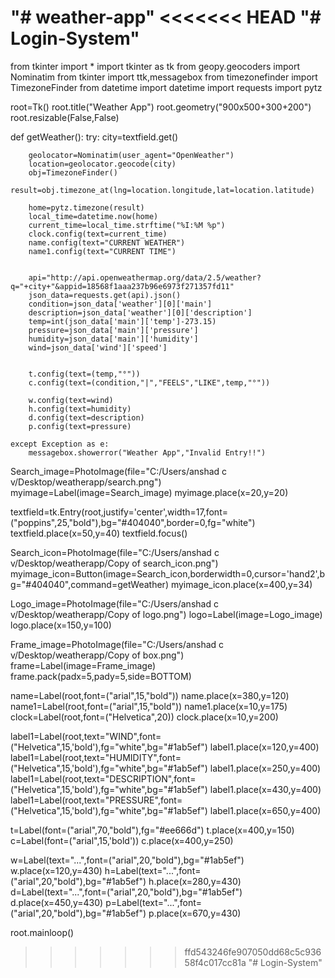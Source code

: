 "# weather-app" 
<<<<<<< HEAD
"# Login-System" 
=======
from tkinter import *
import tkinter as tk
from geopy.geocoders import Nominatim
from tkinter import ttk,messagebox
from timezonefinder import TimezoneFinder
from datetime import datetime
import requests
import pytz

root=Tk()
root.title("Weather App")
root.geometry("900x500+300+200")
root.resizable(False,False)

def getWeather():
    try:
        city=textfield.get()

        geolocator=Nominatim(user_agent="OpenWeather")
        location=geolocator.geocode(city)
        obj=TimezoneFinder()
        result=obj.timezone_at(lng=location.longitude,lat=location.latitude)

        home=pytz.timezone(result)
        local_time=datetime.now(home)
        current_time=local_time.strftime("%I:%M %p")
        clock.config(text=current_time)
        name.config(text="CURRENT WEATHER")
        name1.config(text="CURRENT TIME")


        api="http://api.openweathermap.org/data/2.5/weather?q="+city+"&appid=18568f1aaa237b96e6973f271357fd11"
        json_data=requests.get(api).json()
        condition=json_data['weather'][0]['main']
        description=json_data['weather'][0]['description']
        temp=int(json_data['main']['temp']-273.15)
        pressure=json_data['main']['pressure']
        humidity=json_data['main']['humidity']
        wind=json_data['wind']['speed']


        t.config(text=(temp,"°"))
        c.config(text=(condition,"|","FEELS","LIKE",temp,"°"))

        w.config(text=wind)
        h.config(text=humidity)
        d.config(text=description)
        p.config(text=pressure)
    
    except Exception as e:
        messagebox.showerror("Weather App","Invalid Entry!!")




Search_image=PhotoImage(file="C:/Users/anshad c v/Desktop/weatherapp/search.png")
myimage=Label(image=Search_image)
myimage.place(x=20,y=20)

textfield=tk.Entry(root,justify='center',width=17,font=("poppins",25,"bold"),bg="#404040",border=0,fg="white")
textfield.place(x=50,y=40)
textfield.focus()

Search_icon=PhotoImage(file="C:/Users/anshad c v/Desktop/weatherapp/Copy of search_icon.png")
myimage_icon=Button(image=Search_icon,borderwidth=0,cursor='hand2',bg="#404040",command=getWeather)
myimage_icon.place(x=400,y=34)


Logo_image=PhotoImage(file="C:/Users/anshad c v/Desktop/weatherapp/Copy of logo.png")
logo=Label(image=Logo_image)
logo.place(x=150,y=100)


Frame_image=PhotoImage(file="C:/Users/anshad c v/Desktop/weatherapp/Copy of box.png")
frame=Label(image=Frame_image)
frame.pack(padx=5,pady=5,side=BOTTOM)

name=Label(root,font=("arial",15,"bold"))
name.place(x=380,y=120)
name1=Label(root,font=("arial",15,"bold"))
name1.place(x=10,y=175)
clock=Label(root,font=("Helvetica",20))
clock.place(x=10,y=200)







label1=Label(root,text="WIND",font=("Helvetica",15,'bold'),fg="white",bg="#1ab5ef")
label1.place(x=120,y=400)
label1=Label(root,text="HUMIDITY",font=("Helvetica",15,'bold'),fg="white",bg="#1ab5ef")
label1.place(x=250,y=400)
label1=Label(root,text="DESCRIPTION",font=("Helvetica",15,'bold'),fg="white",bg="#1ab5ef")
label1.place(x=430,y=400)
label1=Label(root,text="PRESSURE",font=("Helvetica",15,'bold'),fg="white",bg="#1ab5ef")
label1.place(x=650,y=400)

t=Label(font=("arial",70,"bold"),fg="#ee666d")
t.place(x=400,y=150)
c=Label(font=("arial",15,'bold'))
c.place(x=400,y=250)


w=Label(text="...",font=("arial",20,"bold"),bg="#1ab5ef")
w.place(x=120,y=430)
h=Label(text="...",font=("arial",20,"bold"),bg="#1ab5ef")
h.place(x=280,y=430)
d=Label(text="...",font=("arial",20,"bold"),bg="#1ab5ef")
d.place(x=450,y=430)
p=Label(text="...",font=("arial",20,"bold"),bg="#1ab5ef")
p.place(x=670,y=430)








root.mainloop()


>>>>>>> ffd543246fe907050dd68c5c93658f4c017cc81a
"# Login-System" 
